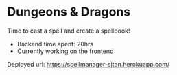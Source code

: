 # Dungeons & Dragons

Time to cast a spell and create a spellbook!

- Backend time spent: 20hrs
- Currently working on the frontend

Deployed url: https://spellmanager-sjtan.herokuapp.com/
